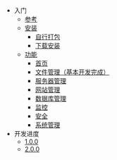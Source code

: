 <!-- docs/_sidebar.md -->

* 入门
	* [参考](/#参考)
	* [安装](/#安装)
		* [自行打包](/#自行打包)
		* [下载安装](/#下载安装)
	* [功能](/#功能)
		* [首页](/#首页)
		* [文件管理（基本开发完成）](/#文件管理（基本开发完成）)
		* [服务器管理](/#服务器管理)
		* [网站管理](/#网站管理)
		* [数据库管理](/#数据库管理)
		* [监控](/#监控)
		* [安全](/#安全)
		* [系统管理](/#系统管理)
* 开发进度
	* [1.0.0](/progress#_100)
	* [2.0.0](/progress#_200)